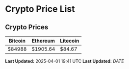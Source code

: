 # Crypto Price List

## Crypto Prices
| Bitcoin | Ethereum | Litecoin |
| ------- | -------- | -------- |
| $84988 | $1905.64 | $84.67 |
**Last Updated:** 2025-04-01 19:41 UTC
**Last Updated:** $DATE$
